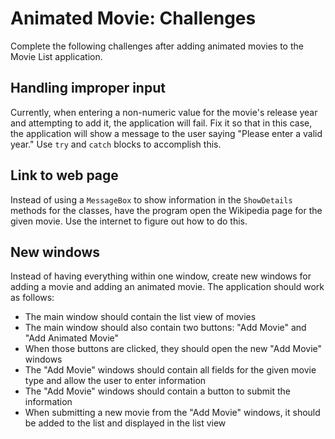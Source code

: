 # Animated Movie: Challenges
Complete the following challenges after adding animated movies to the Movie List application.

## Handling improper input
Currently, when entering a non-numeric value for the movie's release year and attempting to add it, the application will fail. Fix it so that in this case, the application will show a message to the user saying "Please enter a valid year." Use `try` and `catch` blocks to accomplish this.

## Link to web page
Instead of using a `MessageBox` to show information in the `ShowDetails` methods for the classes, have the program open the Wikipedia page for the given movie. Use the internet to figure out how to do this.

## New windows
Instead of having everything within one window, create new windows for adding a movie and adding an animated movie. The application should work as follows:
- The main window should contain the list view of movies
- The main window should also contain two buttons: "Add Movie" and "Add Animated Movie"
- When those buttons are clicked, they should open the new "Add Movie" windows
- The "Add Movie" windows should contain all fields for the given movie type and allow the user to enter information
- The "Add Movie" windows should contain a button to submit the information
- When submitting a new movie from the "Add Movie" windows, it should be added to the list and displayed in the list view